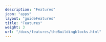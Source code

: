 ```yaml
---
description: "Features"
icon: "apps"
layout: "guideFeatures"
title: "Features"
weight: 3
url: "/docs/features/theBuildingblocks.html"
---
```

